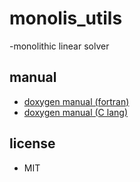 # monolis_utils

-monolithic linear solver

## manual

- [doxygen manual (fortran)](https://morita.gitlab.io/monolis/fortran/)
- [doxygen manual (C lang)](https://morita.gitlab.io/monolis/c/)

## license

- MIT
